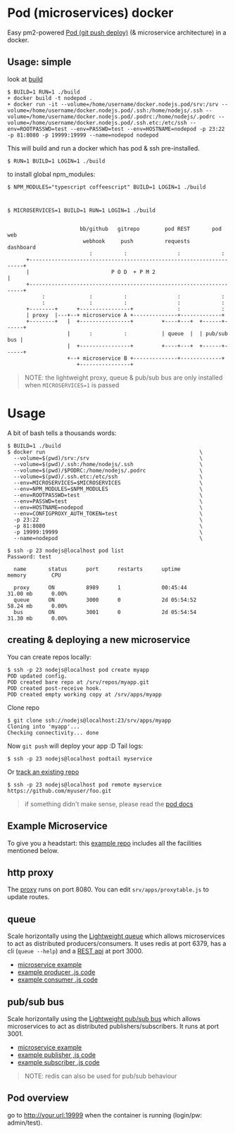 # Pod (microservices) docker

Easy pm2-powered [Pod (git push deploy)](https://github.com/yyx990803/pod) (& microservice architecture) in a docker.

## Usage: simple 

look at [build](build) 

    $ BUILD=1 RUN=1 ./build
    + docker build -t nodepod .
    + docker run -it --volume=/home/username/docker.nodejs.pod/srv:/srv --volume=/home/username/docker.nodejs.pod/.ssh:/home/nodejs/.ssh --volume=/home/username/docker.nodejs.pod/.podrc:/home/nodejs/.podrc --volume=/home/username/docker.nodejs.pod/.ssh.etc:/etc/ssh --env=ROOTPASSWD=test --env=PASSWD=test --env=HOSTNAME=nodepod -p 23:22 -p 81:8080 -p 19999:19999 --name=nodepod nodepod

This will build and run a docker which has pod & ssh pre-installed.
    
    $ RUN=1 BUILD=1 LOGIN=1 ./build 

to install global npm_modules:

    $ NPM_MODULES="typescript coffeescript" BUILD=1 LOGIN=1 ./build

#
    $ MICROSERVICES=1 BUILD=1 RUN=1 LOGIN=1 ./build 


                           bb/github   gitrepo        pod REST       pod web  
                            webhook     push          requests      dashboard          
                              :          :                :             :              
          +--------------------------------------------------------------------+
          |                          P O D  + P M 2                            |       
          +--------------------------------------------------------------------+
               :              :          :                :             :              
               :              :          :                :             :      
          +--------+      +----------------+              :             :              
          | proxy  |---+--+ microservice A +--------------+-------------+            
          +--------+   |  +----------------+         +----+---+  +------+------+       
                       |      :          :           | queue  |  | pub/sub bus |
                       |  +----------------+         +----+---+  +------+------+
                       +--+ microservice B +--------------+-------------+
                          +----------------+

> NOTE: the lightweight proxy, queue & pub/sub bus are only installed when `MICROSERVICES=1` is passed

# Usage 

A bit of bash tells a thousands words:

    $ BUILD=1 ./build
    $ docker run                                                 \
      --volume=$(pwd)/srv:/srv                                   \
      --volume=$(pwd)/.ssh:/home/nodejs/.ssh                     \
      --volume=$(pwd)/$PODRC:/home/nodejs/.podrc                 \
      --volume=$(pwd)/.ssh.etc:/etc/ssh                          \
      --env=MICROSERVICES=$MICROSERVICES                         \
      --env=NPM_MODULES=$NPM_MODULES                             \
      --env=ROOTPASSWD=test                                      \
      --env=PASSWD=test                                          \
      --env=HOSTNAME=nodepod                                     \
      --env=CONFIGPROXY_AUTH_TOKEN=test                          \
      -p 23:22                                                   \
      -p 81:8080                                                 \
      -p 19999:19999                                             \
      --name=nodepod                                             \

    $ ssh -p 23 nodejs@localhost pod list 
    Password: test

      name       status      port      restarts      uptime           memory        CPU   

      proxy      ON          8989      1             00:45:44         31.00 mb      0.00% 
      queue      ON          3000      0             2d 05:54:52      58.24 mb      0.00% 
      bus        ON          3001      0             2d 05:54:54      31.30 mb      0.00% 

## creating & deploying a new microservice

You can create repos locally:

    $ ssh -p 23 nodejs@localhost pod create myapp
    POD updated config.
    POD created bare repo at /srv/repos/myapp.git
    POD created post-receive hook.
    POD created empty working copy at /srv/apps/myapp

Clone repo
 
    $ git clone ssh://nodejs@localhost:23/srv/apps/myapp
    Cloning into 'myapp'...
    Checking connectivity... done

Now `git push` will deploy your app :D
Tail logs:

    $ ssh -p 23 nodejs@localhost podtail myservice

Or [track an existing repo](https://github.com/yyx990803/pod/wiki/Using-a-remote-repo)
    
    $ ssh -p 23 nodejs@localhost pod remote myservice https://github.com/myuser/foo.git

> if something didn't make sense, please read the [pod docs](https://github.com/yyx990803/pod#using-a-remote-github-repo)

## Example Microservice

To give you a headstart: this [example repo](https://github.com/coderofsalvation/pod.microservice) includes all the facilities mentioned below.

## http proxy

The [proxy](https://npmjs.org/package/http-proxy-rules) runs on port 8080.
You can edit `srv/apps/proxytable.js` to update routes.

## queue 

Scale horizontally using the [Lightweight queue](https://npmjs.org/package/rsmq) which allows microservices to act as distributed producers/consumers.
It uses redis at port 6379, has a cli (`queue --help`) and a [REST api](https://npmjs.org/package/rest-rsmq) at port 3000.

* [microservice example](https://github.com/coderofsalvation/pod.microservice)
* [example producer .js code](https://npmjs.org/package/rsmq)
* [example consumer .js code](https://npmjs.org/package/rsmq-worker)

## pub/sub bus

Scale horizontally using the [Lightweight pub/sub bus](https://npmjs.org/package/simplebus) which allows microservices to act as distributed publishers/subscribers.
It runs at port 3001.

* [microservice example](https://github.com/coderofsalvation/pod.microservice)
* [example publisher ,js code](https://github.com/ajlopez/SimpleBus/blob/master/samples/Market/operator.js)
* [example subscriber .js code](https://github.com/ajlopez/SimpleBus/blob/master/samples/Market/subscriber.js)

> NOTE: redis can also be used for pub/sub behaviour

## Pod overview 

go to http://your.url:19999 when the container is running (login/pw: admin/test).
